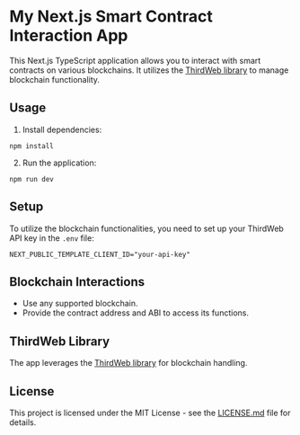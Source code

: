 # My Next.js Smart Contract Interaction App

This Next.js TypeScript application allows you to interact with smart contracts on various blockchains. It utilizes the [ThirdWeb library](https://github.com/thirdweb-dev) to manage blockchain functionality.

## Usage

1. Install dependencies:

```
npm install
```

2. Run the application:

```
npm run dev
```

## Setup

To utilize the blockchain functionalities, you need to set up your ThirdWeb API key in the `.env` file:

```env
NEXT_PUBLIC_TEMPLATE_CLIENT_ID="your-api-key"
```

## Blockchain Interactions

- Use any supported blockchain.
- Provide the contract address and ABI to access its functions.

## ThirdWeb Library

The app leverages the [ThirdWeb library](https://github.com/thirdweb-dev) for blockchain handling.

## License

This project is licensed under the MIT License - see the [LICENSE.md](LICENSE.md) file for details.
